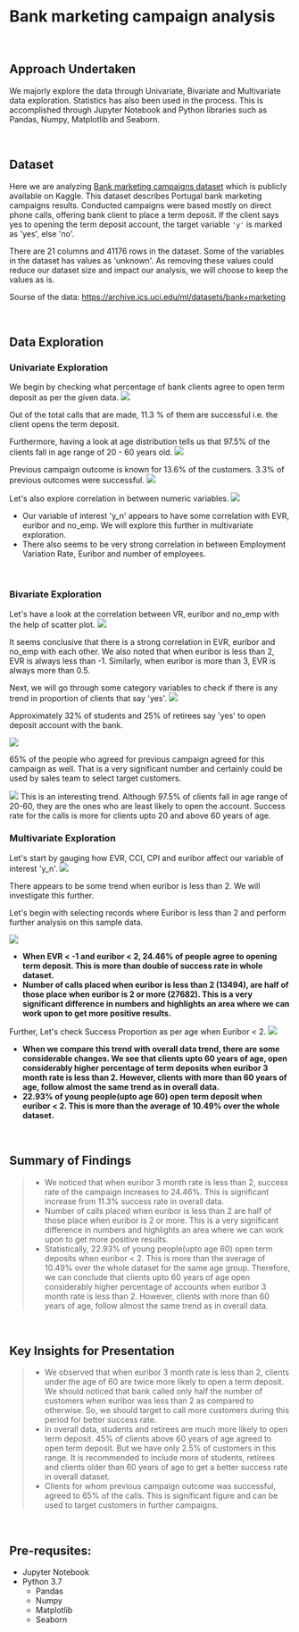 # Bank marketing campaign analysis


<br>

## Approach Undertaken

We majorly explore the data through Univariate, Bivariate and Multivariate data exploration. Statistics has also been used in the process. This is accomplished through Jupyter Notebook and Python libraries such as Pandas, Numpy, Matplotlib and Seaborn.

<br>

## Dataset

Here we are analyzing [Bank marketing campaigns dataset](https://www.kaggle.com/volodymyrgavrysh/bank-marketing-campaigns-dataset#bank-additional-full.csv) which is publicly available on Kaggle. This dataset describes Portugal bank marketing campaigns results. Conducted campaigns were based mostly on direct phone calls, offering bank client to place a term deposit. If the client says yes to opening the term deposit account, the target variable `'y'` is marked as 'yes', else 'no'.

There are 21 columns and 41176 rows in the dataset. Some of the variables in the dataset has values as 'unknown'. As removing these values could reduce our dataset size and impact our analysis, we will choose to keep the values as is.

Sourse of the data:
https://archive.ics.uci.edu/ml/datasets/bank+marketing



<br>

## Data Exploration

### Univariate Exploration

We begin by checking what percentage of bank clients agree to open term deposit as per the given data.
<img src="./plots/pie-y-ratio.png" />

Out of the total calls that are made, 11.3 % of them are successful i.e. the client opens the term deposit.

Furthermore, having a look at age distribution tells us that 97.5% of the clients fall in age range of 20 - 60 years old.
<img src="./plots/hist-age-dist.png" />

Previous campaign outcome is known for 13.6% of the customers. 3.3% of previous outcomes were successful.
<img src="./plots/pie-poutcome.png" />

Let's also explore correlation in between numeric variables.
<img src="./plots/heatmap-num-vars.png" />

- Our variable of interest 'y_n' appears to have some correlation with EVR, euribor and no_emp. We will explore this further in multivariate exploration.
- There also seems to be very strong correlation in between Employment Variation Rate, Euribor and number of employees.



<br>

### Bivariate Exploration

Let's have a look at the correlation between VR, euribor and no_emp with the help of scatter plot.
<img src="./plots/scatter-subplots.png" />

It seems conclusive that there is a strong correlation in EVR, euribor and no_emp with each other.
We also noted that when euribor is less than 2, EVR is always less than -1. Similarly, when euribor is more than 3, EVR is always more than 0.5.

Next, we will go through some category variables to check if there is any trend in proportion of clients that say 'yes'.
<img src="./plots/bar-job-prop.png" />

Approximately 32% of students and 25% of retirees say 'yes' to open deposit account with the bank.

<img src="./plots/bar-poutcome-prop.png" />

65% of the people who agreed for previous campaign agreed for this campaign as well. That is a very significant number and certainly could be used by sales team to select target customers.

<img src="./plots/bar-age-prop.png" />
This is an interesting trend. Although 97.5% of clients fall in age range of 20-60, they are the ones who are least likely to open the account. Success rate for the calls is more for clients upto 20 and above 60 years of age.


<br>

### Multivariate Exploration

Let's start by gauging how EVR, CCI, CPI and euribor affect our variable of interest 'y_n'.
<img src="./plots/scatter-subplots2.png" />

There appears to be some trend when euribor is less than 2. We will investigate this further. 

Let's begin with selecting records where Euribor is less than 2 and perform further analysis on this sample data.

<img src="./plots/pie-y-ratio2.png" />

- **When EVR < -1 and euribor < 2, 24.46% of people agree to opening term deposit. This is more than double of success rate in whole dataset.**
- **Number of calls placed when euribor is less than 2 (13494), are half of those place when euribor is 2 or more (27682). This is a very significant difference in numbers and highlights an area where we can work upon to get more positive results.**


Further, Let's check Success Proportion as per age when Euribor < 2.
<img src="./plots/bar-age-prop2.png" />

- **When we compare this trend with overall data trend, there are some considerable changes. We see that clients upto 60 years of age, open considerably higher percentage of term deposits when euribor 3 month rate is less than 2. However, clients with more than 60 years of age, follow almost the same trend as in overall data.**
- **22.93% of young people(upto age 60) open term deposit when euribor < 2. This is more than the average of 10.49% over the whole dataset.**


<br>

## Summary of Findings

> - We noticed that when euribor 3 month rate is less than 2, success rate of the campaign increases to 24.46%. This is significant increase from 11.3% success rate in overall data.
> - Number of calls placed when euribor is less than 2 are half of those place when euribor is 2 or more. This is a very significant difference in numbers and highlights an area where we can work upon to get more positive results.
> - Statistically, 22.93% of young people(upto age 60) open term deposits when euribor < 2. This is more than the average of 10.49% over the whole dataset for the same age group. Therefore, we can conclude that clients upto 60 years of age open considerably higher percentage of accounts when euribor 3 month rate is less than 2. However, clients with more than 60 years of age, follow almost the same trend as in overall data.

<br>

## Key Insights for Presentation

> - We observed that when euribor 3 month rate is less than 2, clients under the age of 60 are twice more likely to open a term deposit. We should noticed that bank called only half the number of customers when euribor was less than 2 as compared to otherwise. So, we should target to call more customers during this period for better success rate.
> - In overall data, students and retirees are much more likely to open term deposit. 45% of clients above 60 years of age agreed to open term deposit. But we have only 2.5% of customers in this range. It is recommended to include more of students, retirees and clients older than 60 years of age to get a better success rate in overall dataset.
> - Clients for whom previous campaign outcome was successful, agreed to 65% of the calls. This is significant figure and can be used to target customers in further campaigns.

<br>


## Pre-requsites:

- Jupyter Notebook
- Python 3.7
    - Pandas
    - Numpy
    - Matplotlib
    - Seaborn

